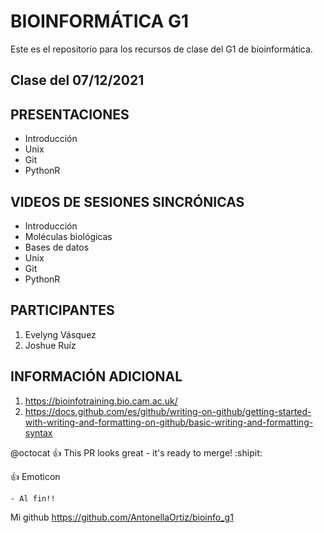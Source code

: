 # BIOINFORMÁTICA G1
Este es el repositorio para los recursos de clase del G1 de bioinformática.


## Clase del 07/12/2021
## PRESENTACIONES

- Introducción
- Unix
- Git
- PythonR

## VIDEOS DE SESIONES SINCRÓNICAS

- Introducción
-   Moléculas biológicas
-   Bases de datos
- Unix
- Git
- PythonR

## PARTICIPANTES

1. Evelyng Vásquez
2. Joshue Ruíz


## INFORMACIÓN ADICIONAL

1. <https://bioinfotraining.bio.cam.ac.uk/>
2. <https://docs.github.com/es/github/writing-on-github/getting-started-with-writing-and-formatting-on-github/basic-writing-and-formatting-syntax>


@octocat :+1: This PR looks great - it's ready to merge! :shipit:

:+1: Emoticon

    - Al fin!!
Mi github <https://github.com/AntonellaOrtiz/bioinfo_g1>
